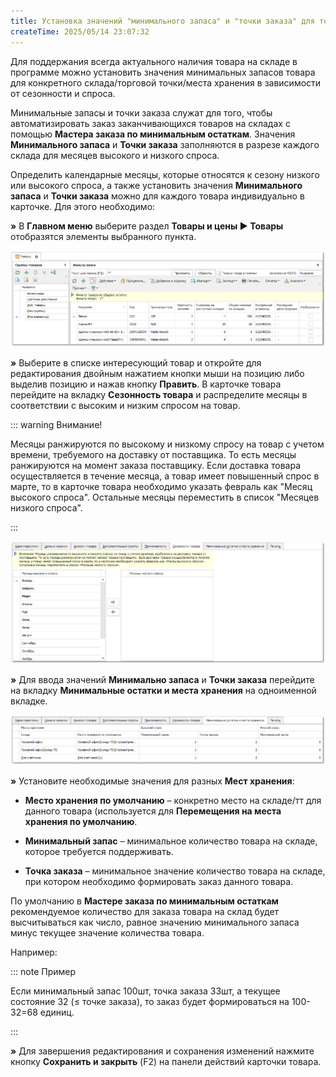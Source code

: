 ```yaml
---
title: Установка значений "минимального запаса" и "точки заказа" для товаров
createTime: 2025/05/14 23:07:32
---
```

Для поддержания всегда актуального наличия товара на складе в программе можно установить значения минимальных запасов товара для конкретного склада/торговой точки/места хранения в зависимости от сезонности и спроса.

Минимальные запасы и точки заказа служат для того, чтобы автоматизировать заказ заканчивающихся товаров на складах с помощью **Мастера заказа по минимальным остаткам**. Значения **Минимального запаса** и **Точки заказа** заполняются в разрезе каждого склада для месяцев высокого и низкого спроса.

Определить календарные месяцы, которые относятся к сезону низкого или высокого спроса, а также установить значения **Минимального запаса** и **Точки заказа** можно для каждого товара индивидуально в карточке. Для этого необходимо:

**»** В **Главном меню** выберите раздел **Товары и цены ► Товары** отобразятся элементы выбранного пункта.

![](../../../assets/work/one/130.png)

**»** Выберите в списке интересующий товар и откройте для редактирования двойным нажатием кнопки мыши на позицию либо выделив позицию и нажав кнопку **Править**. В карточке товара перейдите на вкладку **Сезонность товара** и распределите месяцы в соответствии с высоким и низким спросом на товар.

::: warning Внимание!

Месяцы ранжируются по высокому и низкому спросу на товар с учетом времени, требуемого на доставку от поставщика. То есть месяцы ранжируются на момент заказа поставщику. Если доставка товара осуществляется в течение месяца, а товар имеет повышенный спрос в марте, то в карточке товара необходимо указать февраль как "Месяц высокого спроса". Остальные месяцы переместить в список "Месяцев низкого спроса".

:::

![](../../../assets/work/one/131.png)

**»** Для ввода значений **Минимально запаса** и **Точки заказа** перейдите на вкладку **Минимальные остатки и места хранения** на одноименной вкладке.

![](../../../assets/work/one/132.png)

**»** Установите необходимые значения для разных **Мест хранения**:

- **Место хранения по умолчанию** – конкретно место на складе/тт для данного товара (используется для **Перемещения на места хранения по умолчанию**.

- **Минимальный запас** – минимальное количество товара на складе, которое требуется поддерживать.

- **Точка заказа** – минимальное значение количество товара на складе, при котором необходимо формировать заказ данного товара.

По умолчанию в **Мастере заказа по минимальным остаткам** рекомендуемое количество для заказа товара на склад будет высчитываться как число, равное значению минимального запаса минус текущее значение количества товара. 

Например:

::: note Пример

Если минимальный запас 100шт, точка заказа 33шт, а текущее состояние 32 (≤ точке заказа), то заказ будет формироваться на 100-32=68 единиц.

:::

**»** Для завершения редактирования и сохранения изменений нажмите кнопку **Сохранить и закрыть** (F2) на панели действий карточки товара.

